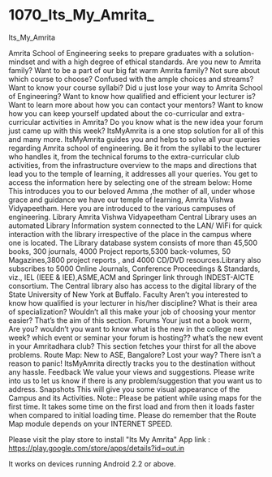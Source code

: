 1070_Its_My_Amrita_
===================

Its_My_Amrita

Amrita School of Engineering seeks to prepare graduates with a solution-mindset and with a high degree of ethical standards.
Are you new to Amrita family? Want to be a part of our big fat warm Amrita family? Not sure about which course to choose? Confused with the ample choices and streams? Want to know your course syllabi? Did u just lose your way to Amrita School of Engineering? Want to know how qualified and efficient your lecturer is? Want to learn more about how you can contact your mentors? Want to know how you can keep yourself updated about the co-curricular and extra-curricular activities in Amrita? Do you know what is the new idea your forum just came up with this week? 
ItsMyAmrita is a one stop solution for all of this and many more.
ItsMyAmrita guides you and helps to solve all your queries regarding Amrita school of engineering. Be it from the syllabi to the lecturer who handles it, from the technical forums to the extra-curricular club activities, from the infrastructure overview to the maps and directions that lead you to the temple of learning, it addresses all your queries.
You get to access the information here by selecting one of the stream below:
Home
This introduces you to our beloved Amma ,the mother of all, under whose grace and guidance we have our temple of learning, Amrita Vishwa Vidyapeetham. Here you are introduced to the various campuses of engineering.
Library
Amrita Vishwa Vidyapeetham Central Library uses an automated Library Information system connected to the LAN/ WiFi for quick interaction with the library irrespective of the place in the campus where one is located. The Library database system consists of more than 45,500 books, 300 journals, 4000 Project reports,5300 back-volumes, 50 Magazines,3800 project reports , and 4000 CD/DVD resources.Library also subscribes to 5000 Online Journals, Conference Proceedings & Standards, viz., IEL (IEEE & IEE),ASME,ACM and Springer link through INDEST-AICTE consortium. The Central library also has access to the digital library of the State University of New York at Buffalo.
Faculty
Aren’t you interested to know how qualified is your lecturer in his/her discipline? What is their area of specialization? Wouldn’t all this make your job of choosing your mentor easier? That’s the aim of this section.
Forums
Your just not a book worm, Are you? wouldn’t you want to know what is the new in the college next week? which event or seminar your forum is hosting?? what’s the new event in your Amritadhara club? This section fetches your thirst for all the above problems.
Route Map:
New to ASE, Bangalore? Lost your way? There isn’t a reason to panic! ItsMyAmrita directly tracks you to the destination without any hassle.
Feedback
We value your views and suggestions. Please write into us to let us know if there is any problem/suggestion that you want us to address.
Snapshots
This will give you some visual appearance of the Campus and its Activities.
Note::
Please be patient while using maps for the first time. It takes some time on the first load and from then it loads faster when compared to initial loading time. Please do remember that the Route Map module depends on your INTERNET SPEED.


Please visit the play store to install "Its My Amrita" App
link : https://play.google.com/store/apps/details?id=out.in

It works on devices running Android 2.2 or above.
